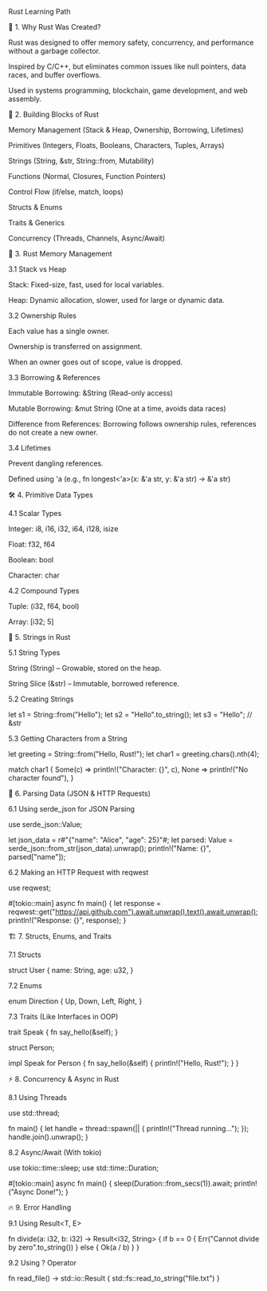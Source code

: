 Rust Learning Path

🌱 1. Why Rust Was Created?

Rust was designed to offer memory safety, concurrency, and performance without a garbage collector.

Inspired by C/C++, but eliminates common issues like null pointers, data races, and buffer overflows.

Used in systems programming, blockchain, game development, and web assembly.

🔹 2. Building Blocks of Rust

Memory Management (Stack & Heap, Ownership, Borrowing, Lifetimes)

Primitives (Integers, Floats, Booleans, Characters, Tuples, Arrays)

Strings (String, &str, String::from, Mutability)

Functions (Normal, Closures, Function Pointers)

Control Flow (if/else, match, loops)

Structs & Enums

Traits & Generics

Concurrency (Threads, Channels, Async/Await)

📌 3. Rust Memory Management

3.1 Stack vs Heap

Stack: Fixed-size, fast, used for local variables.

Heap: Dynamic allocation, slower, used for large or dynamic data.

3.2 Ownership Rules

Each value has a single owner.

Ownership is transferred on assignment.

When an owner goes out of scope, value is dropped.

3.3 Borrowing & References

Immutable Borrowing: &String (Read-only access)

Mutable Borrowing: &mut String (One at a time, avoids data races)

Difference from References: Borrowing follows ownership rules, references do not create a new owner.

3.4 Lifetimes

Prevent dangling references.

Defined using 'a (e.g., fn longest<'a>(x: &'a str, y: &'a str) -> &'a str)

🛠 4. Primitive Data Types

4.1 Scalar Types

Integer: i8, i16, i32, i64, i128, isize

Float: f32, f64

Boolean: bool

Character: char

4.2 Compound Types

Tuple: (i32, f64, bool)

Array: [i32; 5]

📝 5. Strings in Rust

5.1 String Types

String (String) – Growable, stored on the heap.

String Slice (&str) – Immutable, borrowed reference.

5.2 Creating Strings

let s1 = String::from("Hello");
let s2 = "Hello".to_string();
let s3 = "Hello"; // &str

5.3 Getting Characters from a String

let greeting = String::from("Hello, Rust!");
let char1 = greeting.chars().nth(4);

match char1 {
    Some(c) => println!("Character: {}", c),
    None => println!("No character found"),
}

🔗 6. Parsing Data (JSON & HTTP Requests)

6.1 Using serde_json for JSON Parsing

use serde_json::Value;

let json_data = r#"{"name": "Alice", "age": 25}"#;
let parsed: Value = serde_json::from_str(json_data).unwrap();
println!("Name: {}", parsed["name"]);

6.2 Making an HTTP Request with reqwest

use reqwest;

#[tokio::main]
async fn main() {
    let response = reqwest::get("https://api.github.com").await.unwrap().text().await.unwrap();
    println!("Response: {}", response);
}

🏗 7. Structs, Enums, and Traits

7.1 Structs

struct User {
    name: String,
    age: u32,
}

7.2 Enums

enum Direction {
    Up,
    Down,
    Left,
    Right,
}

7.3 Traits (Like Interfaces in OOP)

trait Speak {
    fn say_hello(&self);
}

struct Person;

impl Speak for Person {
    fn say_hello(&self) {
        println!("Hello, Rust!");
    }
}

⚡ 8. Concurrency & Async in Rust

8.1 Using Threads

use std::thread;

fn main() {
    let handle = thread::spawn(|| {
        println!("Thread running...");
    });
    handle.join().unwrap();
}

8.2 Async/Await (With tokio)

use tokio::time::sleep;
use std::time::Duration;

#[tokio::main]
async fn main() {
    sleep(Duration::from_secs(1)).await;
    println!("Async Done!");
}

🔥 9. Error Handling

9.1 Using Result<T, E>

fn divide(a: i32, b: i32) -> Result<i32, String> {
    if b == 0 {
        Err("Cannot divide by zero".to_string())
    } else {
        Ok(a / b)
    }
}

9.2 Using ? Operator

fn read_file() -> std::io::Result<String> {
    std::fs::read_to_string("file.txt")
}



